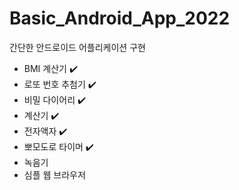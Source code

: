 # Basic_Android_App_2022
간단한 안드로이드 어플리케이션 구현
- BMI 계산기 ✔️
- 로또 번호 추첨기 ✔️
- 비밀 다이어리 ✔️
- 계산기 ✔️
- 전자액자 ✔️
- 뽀모도로 타이머 ✔️
- 녹음기
- 심플 웹 브라우저
